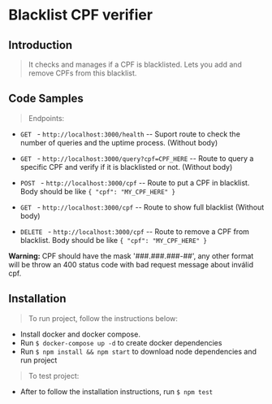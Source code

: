 # Blacklist CPF verifier

## Introduction

> It checks and manages if a CPF is blacklisted. Lets you add and remove CPFs from this blacklist.

## Code Samples

> Endpoints:

* ``GET `` - ``http://localhost:3000/health``
-- Suport route to check the number of queries and the uptime process. (Without body)

* ``GET `` - ``http://localhost:3000/query?cpf=CPF_HERE``
-- Route to query a specific CPF and verify if it is blacklisted or not. (Without body)

* ``POST `` - ``http://localhost:3000/cpf``
-- Route to put a CPF in blacklist. Body should be like ``{ "cpf": "MY_CPF_HERE" }``

* ``GET `` - ``http://localhost:3000/cpf``
-- Route to show full blacklist (Without body)

* ``DELETE `` - ``http://localhost:3000/cpf``
-- Route to remove a CPF from blacklist. Body should be like ``{ "cpf": "MY_CPF_HERE" }``

**Warning:** CPF should have the mask '###.###.###-##', any other format will be throw an 400 status code with bad request message about inválid cpf.

## Installation

> To run project, follow the instructions below:

* Install docker and docker compose.
* Run ``$ docker-compose up -d`` to create docker dependencies
* Run ``$ npm install && npm start`` to download node dependencies and run project

> To test project:
* After to follow the installation instructions, run ``$ npm test``
